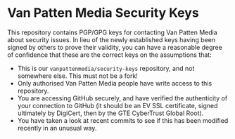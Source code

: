 Van Patten Media Security Keys
==============================

This repository contains PGP/GPG keys for contacting Van Patten Media about security issues. In lieu of the newly established keys having been signed by others to prove their validity, you can have a reasonable degree of confidence that these are the correct keys on the assumptions that:

 * This is our `vanpattenmedia/security-keys` repository, and not somewhere else. This must not be a fork!
 * Only authorised Van Patten Media people have write access to this repository.
 * You are accessing GitHub securely, and have verified the authenticity of your connection to GitHub (it should be an EV SSL certificate, signed ultimately by DigiCert, then by the GTE CyberTrust Global Root).
 * You have taken a look at recent commits to see if this has been modified recently in an unusual way.

